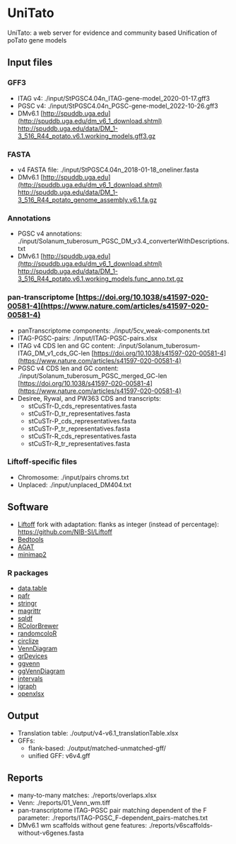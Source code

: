 # UniTato
UniTato: a web server for evidence and community based Unification of poTato gene models


## Input files
### GFF3
* ITAG v4: ./input/StPGSC4.04n_ITAG-gene-model_2020-01-17.gff3
* PGSC v4: ./input/StPGSC4.04n_PGSC-gene-model_2022-10-26.gff3
* DMv6.1  [http://spuddb.uga.edu](http://spuddb.uga.edu/dm_v6_1_download.shtml) <http://spuddb.uga.edu/data/DM_1-3_516_R44_potato.v6.1.working_models.gff3.gz>
### FASTA
* v4 FASTA file: ./input/StPGSC4.04n_2018-01-18_oneliner.fasta
* DMv6.1  [http://spuddb.uga.edu](http://spuddb.uga.edu/dm_v6_1_download.shtml) <http://spuddb.uga.edu/data/DM_1-3_516_R44_potato_genome_assembly.v6.1.fa.gz>
### Annotations
* PGSC v4 annotations: ./input/Solanum_tuberosum_PGSC_DM_v3.4_converterWithDescriptions.txt
* DMv6.1  [http://spuddb.uga.edu](http://spuddb.uga.edu/dm_v6_1_download.shtml) <http://spuddb.uga.edu/data/DM_1-3_516_R44_potato.v6.1.working_models.func_anno.txt.gz>
### pan-transcriptome [https://doi.org/10.1038/s41597-020-00581-4](https://www.nature.com/articles/s41597-020-00581-4)
* panTranscriptome components: ./input/5cv_weak-components.txt
* ITAG-PGSC-pairs: ./input/ITAG-PGSC-pairs.xlsx 
* ITAG v4 CDS len and GC content: ./input/Solanum_tuberosum-ITAG_DM_v1_cds_GC-len [https://doi.org/10.1038/s41597-020-00581-4](https://www.nature.com/articles/s41597-020-00581-4)
* PGSC v4 CDS len and GC content: ./input/Solanum_tuberosum_PGSC_merged_GC-len [https://doi.org/10.1038/s41597-020-00581-4](https://www.nature.com/articles/s41597-020-00581-4)
* Desiree, Rywal, and PW363 CDS and transcripts:
   * stCuSTr-D_cds_representatives.fasta
   * stCuSTr-D_tr_representatives.fasta
   * stCuSTr-P_cds_representatives.fasta
   * stCuSTr-P_tr_representatives.fasta
   * stCuSTr-R_cds_representatives.fasta
   * stCuSTr-R_tr_representatives.fasta
### Liftoff-specific files
* Chromosome: ./input/pairs chroms.txt
* Unplaced: ./input/unplaced_DM404.txt

## Software
* [Liftoff](https://github.com/agshumate/Liftoff) fork with adaptation: flanks as integer (instead of percentage): <https://github.com/NIB-SI/Liftoff>
* [Bedtools](https://bedtools.readthedocs.io/en/latest/index.html)
* [AGAT](https://github.com/NBISweden/AGAT)
* [minimap2](https://github.com/lh3/minimap2)
### R packages
* [data.table](https://cran.r-project.org/web/packages/data.table/vignettes/datatable-intro.html)
* [pafr](https://cran.r-project.org/web/packages/pafr/vignettes/Introduction_to_pafr.html)
* [stringr](https://cran.r-project.org/web/packages/stringr/index.html)
* [magrittr](https://cran.r-project.org/web/packages/magrittr/index.html)
* [sqldf](https://cran.r-project.org/web/packages/sqldf/)
* [RColorBrewer](https://cran.r-project.org/web/packages/RColorBrewer/index.html)
* [randomcoloR](https://github.com/ronammar/randomcoloR)
* [circlize](https://jokergoo.github.io/circlize/)
* [VennDiagram](https://cran.r-project.org/web/packages/VennDiagram/index.html)
* [grDevices](https://search.r-project.org/R/refmans/grDevices/html/grDevices-package.html)
* [ggvenn](https://cran.r-project.org/web/packages/ggvenn/index.html)
* [ggVennDiagram](https://cran.r-project.org/web/packages/ggVennDiagram/vignettes/using-ggVennDiagram.html)
* [intervals](https://rdrr.io/rforge/intervals/)
* [igraph](https://r.igraph.org/)
* [openxlsx](https://cran.r-project.org/web/packages/openxlsx/index.html)
  
 
## Output
* Translation table: ./output/v4-v6.1_translationTable.xlsx
* GFFs:
   * flank-based: ./output/matched-unmatched-gff/
   * unified GFF: v6v4.gff
## Reports
* many-to-many matches: ./reports/overlaps.xlsx
* Venn: ./reports/01_Venn_wm.tiff
* pan-transcriptome ITAG-PGSC pair matching dependent of the F parameter: ./reports/ITAG-PGSC_F-dependent_pairs-matches.txt
* DMv6.1 wm scaffolds without gene features: ./reports/v6scaffolds-without-v6genes.fasta
  
